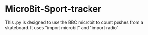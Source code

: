 # MicroBit-Sport-tracker
This .py is designed to use  the BBC microbit to count pushes from a skateboard.
It uses "import microbit" and "import radio"
